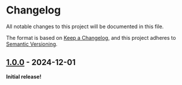 # Changelog

All notable changes to this project will be documented in this file.

The format is based on [Keep a Changelog](https://keepachangelog.com/en/1.0.0/),
and this project adheres to [Semantic Versioning](https://semver.org/spec/v2.0.0.html).


## [1.0.0] - 2024-12-01

**Initial release!**

[1.0.0]: https://github.com/LekeneCedric/laravel-migration-ai/releases/tag/v1.0.0
